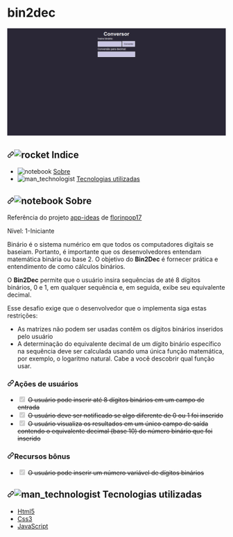 # bin2dec

<img src="./bin2dec.png">

<h2><a id="user-content--indice" class="anchor" aria-hidden="true" href="#-indice"><svg class="octicon octicon-link" viewBox="0 0 16 16" version="1.1" width="16" height="16" aria-hidden="true"><path fill-rule="evenodd" d="M7.775 3.275a.75.75 0 001.06 1.06l1.25-1.25a2 2 0 112.83 2.83l-2.5 2.5a2 2 0 01-2.83 0 .75.75 0 00-1.06 1.06 3.5 3.5 0 004.95 0l2.5-2.5a3.5 3.5 0 00-4.95-4.95l-1.25 1.25zm-4.69 9.64a2 2 0 010-2.83l2.5-2.5a2 2 0 012.83 0 .75.75 0 001.06-1.06 3.5 3.5 0 00-4.95 0l-2.5 2.5a3.5 3.5 0 004.95 4.95l1.25-1.25a.75.75 0 00-1.06-1.06l-1.25 1.25a2 2 0 01-2.83 0z"></path></svg></a><g-emoji class="g-emoji" alias="rocket" fallback-src="https://github.githubassets.com/images/icons/emoji/unicode/1f680.png"><img class="emoji" alt="rocket" height="20" width="20" src="https://github.githubassets.com/images/icons/emoji/unicode/1f680.png"></g-emoji> Indice</h2>

<ul>
<li><g-emoji class="g-emoji" alias="notebook" fallback-src="https://github.githubassets.com/images/icons/emoji/unicode/1f4d3.png"><img class="emoji" alt="notebook" height="20" width="20" src="https://github.githubassets.com/images/icons/emoji/unicode/1f4d3.png"></g-emoji> <a href="#-Sobre">Sobre</a></li>
<li><g-emoji class="g-emoji" alias="man_technologist" fallback-src="https://github.githubassets.com/images/icons/emoji/unicode/1f468-1f4bb.png"><img class="emoji" alt="man_technologist" height="20" width="20" src="https://github.githubassets.com/images/icons/emoji/unicode/1f468-1f4bb.png"></g-emoji> <a href="#-Tecnologias-utilizadas">Tecnologias utilizadas</a></li>
</ul>

<h2><a id="user-content--sobre" class="anchor" aria-hidden="true" href="#-sobre"><svg class="octicon octicon-link" viewBox="0 0 16 16" version="1.1" width="16" height="16" aria-hidden="true"><path fill-rule="evenodd" d="M7.775 3.275a.75.75 0 001.06 1.06l1.25-1.25a2 2 0 112.83 2.83l-2.5 2.5a2 2 0 01-2.83 0 .75.75 0 00-1.06 1.06 3.5 3.5 0 004.95 0l2.5-2.5a3.5 3.5 0 00-4.95-4.95l-1.25 1.25zm-4.69 9.64a2 2 0 010-2.83l2.5-2.5a2 2 0 012.83 0 .75.75 0 001.06-1.06 3.5 3.5 0 00-4.95 0l-2.5 2.5a3.5 3.5 0 004.95 4.95l1.25-1.25a.75.75 0 00-1.06-1.06l-1.25 1.25a2 2 0 01-2.83 0z"></path></svg></a><g-emoji class="g-emoji" alias="notebook" fallback-src="https://github.githubassets.com/images/icons/emoji/unicode/1f4d3.png"><img class="emoji" alt="notebook" height="20" width="20" src="https://github.githubassets.com/images/icons/emoji/unicode/1f4d3.png"></g-emoji> Sobre</h2>

<p>Referência do projeto <a href="https://github.com/florinpop17/app-ideas">app-ideas</a> de <a href="https://github.com/florinpop17">florinpop17</a></p>
<p>Nível: 1-Iniciante</p>

<p>Binário é o sistema numérico em que todos os computadores digitais se baseiam. Portanto, é importante que os desenvolvedores entendam matemática binária ou base 2. O objetivo do <strong>Bin2Dec</strong> é fornecer prática e entendimento de como cálculos binários.</p>

<p>O <strong>Bin2Dec</strong> permite que o usuário insira sequências de até 8 dígitos binários, 0 e 1, em qualquer sequência e, em seguida, exibe seu equivalente decimal.</p>

<p>Esse desafio exige que o desenvolvedor que o implementa siga estas restrições:</p>

<ul>
<li>As matrizes não podem ser usadas contêm os dígitos binários inseridos pelo usuário</li>
<li>A determinação do equivalente decimal de um dígito binário específico na sequência deve ser calculada usando uma única função matemática, por exemplo, o logaritmo natural. Cabe a você descobrir qual função usar.</li>
</ul>

<h3><a id="user-content-ações-de-usuários" class="anchor" aria-hidden="true" href="#ações-de-usuários"><svg class="octicon octicon-link" viewBox="0 0 16 16" version="1.1" width="16" height="16" aria-hidden="true"><path fill-rule="evenodd" d="M7.775 3.275a.75.75 0 001.06 1.06l1.25-1.25a2 2 0 112.83 2.83l-2.5 2.5a2 2 0 01-2.83 0 .75.75 0 00-1.06 1.06 3.5 3.5 0 004.95 0l2.5-2.5a3.5 3.5 0 00-4.95-4.95l-1.25 1.25zm-4.69 9.64a2 2 0 010-2.83l2.5-2.5a2 2 0 012.83 0 .75.75 0 001.06-1.06 3.5 3.5 0 00-4.95 0l-2.5 2.5a3.5 3.5 0 004.95 4.95l1.25-1.25a.75.75 0 00-1.06-1.06l-1.25 1.25a2 2 0 01-2.83 0z"></path></svg></a>Ações de usuários</h3>
<ul class="contains-task-list">
<li class="task-list-item"><input type="checkbox" id="" disabled="" class="task-list-item-checkbox" checked=""> <del>O usuário pode inserir até 8 dígitos binários em um campo de entrada</del></li>
<li class="task-list-item"><input type="checkbox" id="" disabled="" class="task-list-item-checkbox" checked=""> <del>O usuário deve ser notificado se algo diferente de 0 ou 1 foi inserido</del></li>
<li class="task-list-item"><input type="checkbox" id="" disabled="" class="task-list-item-checkbox" checked=""> <del>O usuário visualiza os resultados em um único campo de saída contendo o equivalente decimal (base 10) do número binário que foi inserido</del></li>
</ul>

<h3><a id="user-content-recursos-bônus" class="anchor" aria-hidden="true" href="#recursos-bônus"><svg class="octicon octicon-link" viewBox="0 0 16 16" version="1.1" width="16" height="16" aria-hidden="true"><path fill-rule="evenodd" d="M7.775 3.275a.75.75 0 001.06 1.06l1.25-1.25a2 2 0 112.83 2.83l-2.5 2.5a2 2 0 01-2.83 0 .75.75 0 00-1.06 1.06 3.5 3.5 0 004.95 0l2.5-2.5a3.5 3.5 0 00-4.95-4.95l-1.25 1.25zm-4.69 9.64a2 2 0 010-2.83l2.5-2.5a2 2 0 012.83 0 .75.75 0 001.06-1.06 3.5 3.5 0 00-4.95 0l-2.5 2.5a3.5 3.5 0 004.95 4.95l1.25-1.25a.75.75 0 00-1.06-1.06l-1.25 1.25a2 2 0 01-2.83 0z"></path></svg></a>Recursos bônus</h3>

<ul class="contains-task-list">
<li class="task-list-item"><input type="checkbox" id="" disabled="" class="task-list-item-checkbox" checked=""> <del>O usuário pode inserir um número variável de dígitos binários</del></li>
</ul>

<h2><a id="user-content--tecnologias-utilizadas" class="anchor" aria-hidden="true" href="#-tecnologias-utilizadas"><svg class="octicon octicon-link" viewBox="0 0 16 16" version="1.1" width="16" height="16" aria-hidden="true"><path fill-rule="evenodd" d="M7.775 3.275a.75.75 0 001.06 1.06l1.25-1.25a2 2 0 112.83 2.83l-2.5 2.5a2 2 0 01-2.83 0 .75.75 0 00-1.06 1.06 3.5 3.5 0 004.95 0l2.5-2.5a3.5 3.5 0 00-4.95-4.95l-1.25 1.25zm-4.69 9.64a2 2 0 010-2.83l2.5-2.5a2 2 0 012.83 0 .75.75 0 001.06-1.06 3.5 3.5 0 00-4.95 0l-2.5 2.5a3.5 3.5 0 004.95 4.95l1.25-1.25a.75.75 0 00-1.06-1.06l-1.25 1.25a2 2 0 01-2.83 0z"></path></svg></a><g-emoji class="g-emoji" alias="man_technologist" fallback-src="https://github.githubassets.com/images/icons/emoji/unicode/1f468-1f4bb.png"><img class="emoji" alt="man_technologist" height="20" width="20" src="https://github.githubassets.com/images/icons/emoji/unicode/1f468-1f4bb.png"></g-emoji> Tecnologias utilizadas</h2>

<ul>
<li><a href="https://www.w3schools.com/html/html_intro.asp" rel="nofollow">Html5</a></li>
  <li><a href="https://www.w3schools.com/css/css_intro.asp" rel="nofollow">Css3</a></li>
<li><a href="https://www.ecma-international.org/publications/standards/Ecma-262.htm" rel="nofollow">JavaScript</a></li>

</ul>
